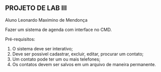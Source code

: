 ## PROJETO DE LAB III
Aluno Leonardo Maximino de Mendonça


Fazer um sistema de agenda com interface no CMD.

Pré-requisitos:
1. O sistema deve ser interativo;
1. Deve ser possivel cadastrar, excluir, editar, procurar um contato;
1. Um contato pode ter um ou mais telefones;
1. Os contatos devem ser salvos em um arquivo de maneira permanente.